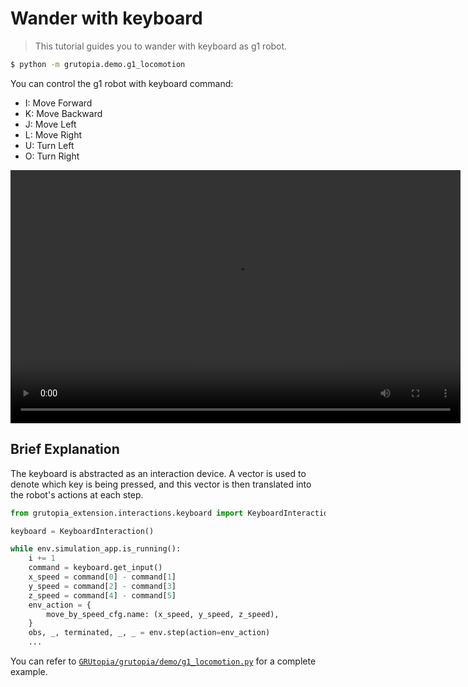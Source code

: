 # Wander with keyboard

> This tutorial guides you to wander with keyboard as g1 robot.

```bash
$ python -m grutopia.demo.g1_locomotion
```

You can control the g1 robot with keyboard command:

- I: Move Forward
- K: Move Backward
- J: Move Left
- L: Move Right
- U: Turn Left
- O: Turn Right

<video width="720" height="405" controls>
    <source src="../../_static/video/g1_locomotion.webm" type="video/webm">
</video>

## Brief Explanation

The keyboard is abstracted as an interaction device. A vector is used to denote which key is being pressed, and this vector is then translated into the robot's actions at each step.

```python
from grutopia_extension.interactions.keyboard import KeyboardInteraction

keyboard = KeyboardInteraction()

while env.simulation_app.is_running():
    i += 1
    command = keyboard.get_input()
    x_speed = command[0] - command[1]
    y_speed = command[2] - command[3]
    z_speed = command[4] - command[5]
    env_action = {
        move_by_speed_cfg.name: (x_speed, y_speed, z_speed),
    }
    obs, _, terminated, _, _ = env.step(action=env_action)
    ...
```

You can refer to [`GRUtopia/grutopia/demo/g1_locomotion.py`](https://github.com/OpenRobotLab/GRUtopia/blob/main/grutopia/demo/g1_locomotion.py) for a complete example.
